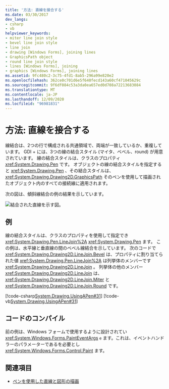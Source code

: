 ```yaml
---
title: '方法: 直線を接合する'
ms.date: 03/30/2017
dev_langs:
- csharp
- vb
helpviewer_keywords:
- miter line join style
- bevel line join style
- line join
- drawing [Windows Forms], joining lines
- GraphicsPath object
- round line join style
- lines [Windows Forms], joining
- graphics [Windows Forms], joining lines
ms.assetid: 9fc480c2-3c75-4fd1-8ab5-296a99e820e2
ms.openlocfilehash: 362ce0c701d6e5f640fecd143a60cf471045629c
ms.sourcegitcommit: 9f6df084c53a3da0ea657ed0d708a72213683084
ms.translationtype: MT
ms.contentlocale: ja-JP
ms.lasthandoff: 12/09/2020
ms.locfileid: "96981831"
---
```

# <a name="how-to-join-lines"></a>方法: 直線を接合する
線結合は、2つの行で構成される共通領域で、両端が一致しているか、重複しています。 GDI + には、3つの線の結合スタイル (マイタ、ベベル、round) が用意されています。 線の結合スタイルは、クラスのプロパティ <xref:System.Drawing.Pen> です。 オブジェクトの線の結合スタイルを指定すると <xref:System.Drawing.Pen> 、その結合スタイルは、 <xref:System.Drawing.Drawing2D.GraphicsPath> そのペンを使用して描画されたオブジェクト内のすべての接続線に適用されます。  
  
 次の図は、傾斜線結合の例の結果を示しています。  
  
 ![結合された直線を示す図。](./media/how-to-join-lines/joined-beveled-lines.gif)  
  
## <a name="example"></a>例  
 線の結合スタイルは、クラスのプロパティを使用して指定でき <xref:System.Drawing.Pen.LineJoin%2A> <xref:System.Drawing.Pen> ます。 この例は、水平線と垂直線の間のベベル線結合を示しています。 次のコードで <xref:System.Drawing.Drawing2D.LineJoin.Bevel> は、プロパティに割り当てられた値 <xref:System.Drawing.Pen.LineJoin%2A> は列挙体のメンバーです <xref:System.Drawing.Drawing2D.LineJoin> 。 列挙体の他のメンバー <xref:System.Drawing.Drawing2D.LineJoin> は、 <xref:System.Drawing.Drawing2D.LineJoin.Miter> と <xref:System.Drawing.Drawing2D.LineJoin.Round> です。  
  
 [!code-csharp[System.Drawing.UsingAPen#31](~/samples/snippets/csharp/VS_Snippets_Winforms/System.Drawing.UsingAPen/CS/Class1.cs#31)]
 [!code-vb[System.Drawing.UsingAPen#31](~/samples/snippets/visualbasic/VS_Snippets_Winforms/System.Drawing.UsingAPen/VB/Class1.vb#31)]  
  
## <a name="compiling-the-code"></a>コードのコンパイル  
 前の例は、Windows フォームで使用するように設計されてい <xref:System.Windows.Forms.PaintEventArgs> `e` ます。これは、イベントハンドラーのパラメーターであるを必要とし <xref:System.Windows.Forms.Control.Paint> ます。  
  
## <a name="see-also"></a>関連項目

- [ペンを使用した直線と図形の描画](using-a-pen-to-draw-lines-and-shapes.md)

